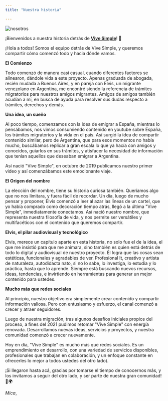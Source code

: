 ```yaml
---
title: "Nuestra historia"

---
```


![nosotros](/images/about/nosotros.jpeg)


¡Bienvenidos a nuestra historia detrás de **[Vive Simple](https://www.youtube.com/@ViveSimple)**! 🌟
  
¡Hola a todos! Somos el equipo detrás de Vive Simple, y queremos compartir cómo comenzó todo y hacia dónde vamos. 


**El Comienzo**


Todo comenzó de manera casi casual, cuando diferentes factores se alinearon, dándole vida a este proyecto. 
Apenas graduada de abogada, recién mudada a Buenos Aires, y en pareja con Elvis, un migrante venezolano en 
Argentina, me encontré siendo la referencia de trámites migratorios para nuestros amigos migrantes. 
Amigos de amigos también acudían a mí, en busca de ayuda para resolver sus dudas respecto a trámites, 
derechos y demás.


**Una idea, un sueño** 


Al poco tiempo, comenzamos con la idea de emigrar a España, mientras lo pensábamos, nos vimos 
consumiendo contenido en youtube sobre España, los trámites migratorios y la vida en el país. 
Así surgió la idea de compartir contenido similar, pero de Argentina, que para esos momentos no había mucho, 
buscábamos replicar a gran escala lo que ya hacía con amigos y conocidos, guiarlos en sus trámites, y 
atisfacer la necesidad de información que tenían aquellos que deseaban emigrar a Argentina. 
      
Así nació "Vive Simple", en octubre de 2019  publicamos nuestro primer video y así comenzábamos este 
emocionante viaje. 


**El Origen del nombre**


La elección del nombre, tiene su historia curiosa también. Queríamos algo que no nos limitara, y 
fuera fácil de recordar. Un día, luego de mucho pensar y proponer, Elvis comenzó a leer al azar las 
líneas de un cartel, que yo había comprado como decoración tiempo atrás, llegó a la última "Vive Simple", 
inmediatamente conectamos. Así nació nuestro nombre, que representa nuestra filosofía de vida, y nos permite 
ser versátiles y multifacéticos con el contenido que queremos compartir.


**Elvis, el pilar audiovisual y tecnológico**

Elvis, merece un capítulo aparte en esta historia, no solo fue el de la idea, el que me insistió 
para que me animara, sino también es quien está detrás de todo lo digital y audiovisual de nuestro proyecto. 
Él logra que las cosas sean estéticas, funcionales y agradables de ver. Profesional It, creativo y artista 
de naturaleza, autodidacta nato, si no lo sabe, lo investiga, lo estudia y lo práctica, hasta que lo aprende. 
Siempre está buscando nuevos recursos, ideas, tendencias, e invirtiendo en herramientas para generar un mejor 
contenido para ustedes.


**Mucho más que redes sociales**


Al principio, nuestro objetivo era simplemente crear contenido y compartir información valiosa. 
Pero con entusiasmo y esfuerzo, el canal comenzó a crecer y atraer seguidores. 

Luego de nuestra migración, tras algunos desafíos iniciales propios del proceso, a fines del 2021 pudimos 
retomar "Vive Simple" con energía renovada. Desarrollamos nuevas ideas, servicios y proyectos, y nuestra 
comunidad comenzó a crecer nuevamente. 


Hoy en día, "Vive Simple" es mucho más que redes sociales. Es un emprendimiento en desarrollo, con una 
variedad de servicios disponibles, profesionales que trabajan en colaboración, y un enfoque constante en 
ofrecerles lo mejor a todos ustedes del otro lado). 


¡Si llegaron hasta acá, gracias por tomarse el tiempo de conocernos más, y los invitamos a seguir del otro 
lado, y ser parte de nuestra gran comunidad! 🚀🌍


*Mica*,